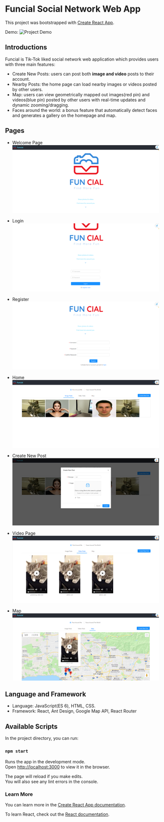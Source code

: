 # Funcial Social Network Web App
This project was bootstrapped with [Create React App](https://github.com/facebook/create-react-app).

Demo: ![Project Demo](https://raw.githubusercontent.com/brisingr2012/TikTok-Alike/master/images/demo.gif "Project Demo")

## Introductions
Funcial is Tik-Tok liked social network web application which provides users with three main features:
- Create New Posts: users can post both **image and video** posts to their account.
- Nearby Posts: the home page can load nearby images or videos posted by other users.
- Map: users can view geometrically mapped out images(red pin) and videos(blue pin) posted by other users with real-time updates and dynamic zooming/dragging.
- Faces around the world: a bonus feature that automatically detect faces and generates a gallery on the homepage and map.

## Pages
- Welcome Page
![Funcial Welcome Page](https://raw.githubusercontent.com/brisingr2012/TikTok-Alike/master/images/welcome.PNG "Funcial Welcome Page")

- Login
 ![Login Page](https://raw.githubusercontent.com/brisingr2012/TikTok-Alike/master/images/login.PNG "login")

- Register
 ![Register Page](https://raw.githubusercontent.com/brisingr2012/TikTok-Alike/master/images/register.PNG "register")
 
- Home
 ![Home Page](https://raw.githubusercontent.com/brisingr2012/TikTok-Alike/master/images/home.PNG "home")

- Create New Post
 ![Create New Post Page](https://raw.githubusercontent.com/brisingr2012/TikTok-Alike/master/images/createnewpost.PNG "Create New Post")

- Video Page
 ![Video Page](https://raw.githubusercontent.com/brisingr2012/TikTok-Alike/master/images/video.PNG "Video Page")

- Map
 ![Map Page](https://raw.githubusercontent.com/brisingr2012/TikTok-Alike/master/images/map.PNG "Map Page")

## Language and Framework
- Language: JavaScript(ES 6), HTML, CSS.
- Framework: React, Ant Design, Google Map API, React Router

## Available Scripts

In the project directory, you can run:

### `npm start`

Runs the app in the development mode.<br>
Open [http://localhost:3000](http://localhost:3000) to view it in the browser.

The page will reload if you make edits.<br>
You will also see any lint errors in the console.

### Learn More

You can learn more in the [Create React App documentation](https://facebook.github.io/create-react-app/docs/getting-started).

To learn React, check out the [React documentation](https://reactjs.org/).

